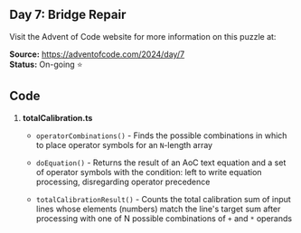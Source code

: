 ## Day 7: Bridge Repair

Visit the Advent of Code website for more information on this puzzle at:

**Source:** https://adventofcode.com/2024/day/7<br>
**Status:** On-going ⭐

## Code

1. **totalCalibration.ts**
   - `operatorCombinations()` - Finds the possible combinations in which to place operator symbols for an `N`-length array

   - `doEquation()` - Returns the result of an AoC text equation and a set of operator symbols with the condition: left to write equation processing, disregarding operator precedence

   - `totalCalibrationResult()` - Counts the total calibration sum of input lines whose elements (numbers) match the line's target sum after processing with one of N possible combinations of `+` and `*` operands